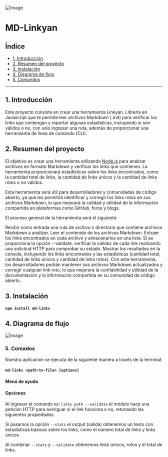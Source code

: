 ![Image](https://user-images.githubusercontent.com/129693341/250697163-be9c92fd-7dc7-4d07-8520-e0e71d4159aa.png)

# MD-Linkyan

## Índice

* [1. Introducción](#1-Introducción)
* [2. Resumen del proyecto](#2-resumen-del-proyecto)
* [3. Instalación](#3-instalacion)
* [4. Diagrama de flujo](#4-diagrama-de-flujo)
* [5. Comandos](#5-comandos)

***
## 1. Introducción
Este proyecto consiste en crear una herramienta Linkyan. Librería en Javascript que te permite leer archivos Markdown (.md) para verificar los links que contengan y reportar algunas estadísticas, incluyendo si son válidos o no, con solo ingresar una ruta, además de proporcionar una herramienta de línea de comando (CLI).

## 2. Resumen del proyecto
El objetivo es crear una herramienta utilizando [Node.js](https://nodejs.org/) para analizar archivos en formato Markdown y verificar los links que contienen. La herramienta proporcionará estadísticas sobre los links encontrados, como la cantidad total de links, la cantidad de links únicos y la cantidad de links rotos o no válidos.

Esta herramienta será útil para desarrolladores y comunidades de código abierto, ya que les permitirá identificar y corregir los links rotos en sus archivos Markdown, lo que mejorará la calidad y utilidad de la información compartida en plataformas como GitHub, foros y blogs.

El proceso general de la herramienta será el siguiente:

Recibir como entrada una ruta de archivo o directorio que contiene archivos Markdown a analizar.
Leer el contenido de los archivos Markdown.
Extraer los links encontrados en cada archivo y almacenarlos en una lista.
Si se proporciona la opción --validate, verificar la validez de cada link realizando una solicitud HTTP para comprobar su estado.
Mostrar los resultados en la consola, incluyendo los links encontrados y las estadísticas (cantidad total, cantidad de links únicos y cantidad de links rotos).
Con esta herramienta, los desarrolladores podrán mantener sus archivos Markdown actualizados y corregir cualquier link roto, lo que mejorará la confiabilidad y utilidad de la documentación y la información compartida en su comunidad de código abierto.

## 3. Instalación
#### `npm install md-links`

## 4. Diagrama de flujo

![Image](https://user-images.githubusercontent.com/129693341/254017149-42480e97-47c0-490d-8abe-51dca22ef639.png)


### 5. Comados

Nuestra aplicación se ejecuta de la siguiente manera a través de la terminal:

#### `md-links <path-to-file> [options]`

#### Menú de ayuda



#### Opciones



Al ingresar el comando `md-links path --validate` el módulo hace una petición HTTP para averiguar si el link funciona o no, retonando las siguientes propiedades.



Si pasamos la opción `--stats` el output (salida) obtenemos un texto con estadísticas básicas sobre los links, como el número total de links y links únicos



Al combinar `--stats` y `--validate` obtenemos links únicos, rotos y el total de links.





